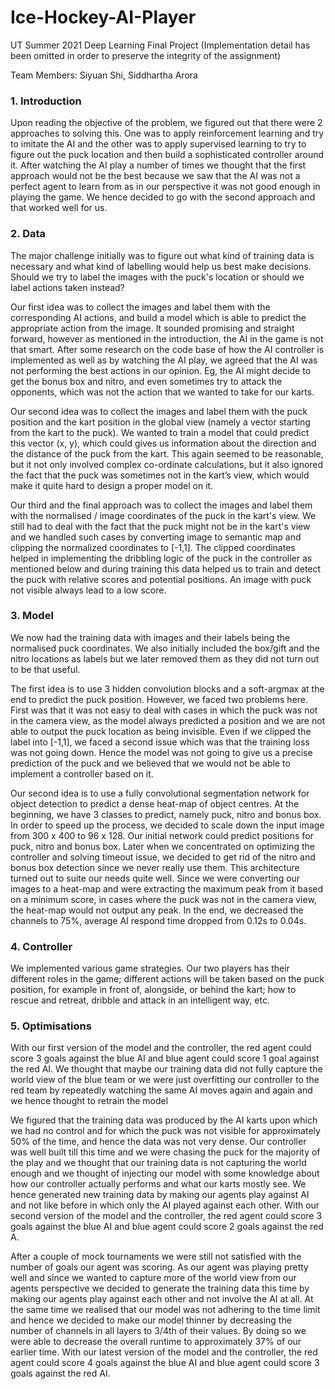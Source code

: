 # Ice-Hockey-AI-Player
UT Summer 2021 Deep Learning Final Project
(Implementation detail has been omitted in order to preserve the integrity of the assignment)

Team Members: Siyuan Shi, Siddhartha Arora

### 1. Introduction
Upon reading the objective of the problem, we figured out that there were 2 approaches to solving this. One was to apply reinforcement learning and try to imitate the AI and the other was to apply supervised learning to try to figure out the puck location and then build a sophisticated controller around it. After watching the AI play a number of times we thought that the first approach would not be the best because we saw that the AI was not a perfect agent to learn from as in our perspective it was not good enough in playing the game. We hence decided to go with the second approach and that worked well for us.


### 2. Data

The major challenge initially was to figure out what kind of training data is necessary and what kind of labelling would help us best make decisions. Should we try to label the images with the puck's location or should we label actions taken instead?

Our first idea was to collect the images and label them with the corresponding AI actions, and build a model which is able to predict the appropriate action from the image. It sounded promising and straight forward, however as mentioned in the introduction, the AI in the game is not that smart. After some research on the code base of how the AI controller is implemented as well as by watching the AI play, we agreed that the AI was not performing the best actions in our opinion. Eg, the AI might decide to get the bonus box and nitro, and even sometimes try to attack the opponents, which was not the action that we wanted to take for our karts. 

Our second idea was to collect the images and label them with the puck position and the kart position in the global view (namely a vector starting from the kart to the puck). We wanted to train a model that could predict this vector (x, y), which could gives us information about the direction and the distance of the puck from the kart. This again seemed to be reasonable, but it not only involved complex co-ordinate calculations, but it also ignored the fact that the puck was sometimes not in the kart’s view, which would make it quite hard to design a proper model on it. 

Our third and the final approach was to collect the images and label them with the normalised / image coordinates of the puck in the kart's view. We still had to deal with the fact that the puck might not be in the kart's view and we handled such cases by converting image to semantic map and clipping the normalized coordinates to [-1,1]. The clipped coordinates helped in implementing the dribbling logic of the puck in the controller as mentioned below and during training this data helped us to train and detect the puck with relative scores and potential positions. An image with puck not visible always lead to a low score.

### 3. Model

We now had the training data with images and their labels being the normalised puck coordinates. We also initially included the box/gift and the nitro locations as labels but we later removed them as they did not turn out to be that useful.

The first idea is to use 3 hidden convolution blocks and a soft-argmax at the end to predict the puck position. However, we faced two problems here. First was that it was not easy to deal with cases in which the puck was not in the camera view, as the model always predicted a position and we are not able to output the puck location as being invisible. Even if we clipped the label into [-1,1], we faced a second issue which was that the training loss was not going down. Hence the model was not going to give us a precise prediction of the puck and we believed that we would not be able to implement a controller based on it. 

Our second idea is to use a fully convolutional segmentation network for object detection to predict a dense heat-map of object centres. At the beginning, we have 3 classes to predict, namely puck, nitro and bonus box. In order to speed up the process, we decided to scale down the input image from 300 x 400 to 96 x 128. Our initial network could predict positions for puck, nitro and bonus box. Later when we concentrated on optimizing the controller and solving timeout issue, we decided to get rid of the nitro and bonus box detection since we never really use them. This architecture turned out to suite our needs quite well. Since we were converting our images to a heat-map and were extracting the maximum peak from it based on a minimum score,  in cases where the puck was not in the camera view, the heat-map would not output any peak. In the end, we decreased the channels to 75%, average AI respond time dropped from 0.12s to 0.04s.

### 4. Controller

We implemented various game strategies. Our two players has their different roles in the game; different actions will be taken based on the puck position, for example in front of, alongside, or behind the kart; how to rescue and retreat, dribble and attack in an intelligent way, etc.

### 5. Optimisations

With our first version of the model and the controller, the red agent could score 3 goals against the blue AI and blue agent could score 1 goal against the red AI. We thought that maybe our training data did not fully capture the world view of the blue team or we were just overfitting our controller to the red team by repeatedly watching the same AI moves again and again and we hence thought to retrain the model

We figured that the training data was produced by the AI karts upon which we had no control and for which the puck was not visible for approximately 50% of the time, and hence the data was not very dense. Our controller was well built till this time and we were chasing the puck for the majority of the play and we thought that our training data is not capturing the world enough and we thought of injecting our model with some knowledge about how our controller actually performs and what our karts mostly see. We hence generated new training data by making our agents play against AI and not like before in which only the AI played against each other. With our second version of the model and the controller, the red agent could score 3 goals against the blue AI and blue agent could score 2 goals against the red A.

After a couple of mock tournaments we were still not satisfied with the number of goals our agent was scoring. As our agent was playing pretty well and since we wanted to capture more of the world view from our agents perspective we decided to generate the training data this time by making our agents play against each other and not involve the AI at all. At the same time we realised that our model was not adhering to the time limit and hence we decided to make our model thinner by decreasing the number of channels in all layers to 3/4th of their values. By doing so we were able to decrease the overall runtime to approximately 37% of our earlier time. With our latest version of the model and the controller, the red agent could score 4 goals against the blue AI and blue agent could score 3 goals against the red AI.



